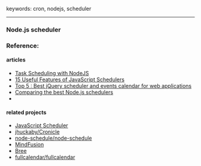 keywords: cron, nodejs, scheduler

--- 
### Node.js scheduler
> 

### Reference:
#### articles
* [Task Scheduling with NodeJS](https://enlear.academy/task-scheduling-with-node-js-20a3d46a86d6)
* [15 Useful Features of JavaScript Schedulers](https://dzone.com/articles/15-useful-features-of-javascript-schedulers)
* [Top 5 : Best jQuery scheduler and events calendar for web applications](https://ourcodeworld.com/articles/read/55/top-5-best-jquery-scheduler-and-events-calendar-for-web-applications)
* [Comparing the best Node.js schedulers](https://blog.logrocket.com/comparing-best-node-js-schedulers/)
* []()
#### related projects
* [JavaScript Scheduler](https://javascript.daypilot.org/scheduler/)
* [jhuckaby/Cronicle](https://github.com/jhuckaby/Cronicle)
* [node-schedule/node-schedule](https://github.com/node-schedule/node-schedule)
* [MindFusion](https://mindfusion.eu/javascript-demo.html?sample=ProjectSchedule)
* [Bree](https://jobscheduler.net/#/?id=job-interval-and-timeout-values)
* [fullcalendar/fullcalendar ](https://github.com/fullcalendar/fullcalendar)